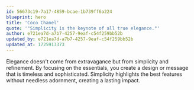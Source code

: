 ```yaml
---
id: 56673c19-7a17-4859-bcae-1b739ff6a224
blueprint: hero
title: 'Coco Chanel'
quote: '"Simplicity is the keynote of all true elegance."'
author: e721ea7d-a7b7-4257-9eaf-c54f259bb52b
updated_by: e721ea7d-a7b7-4257-9eaf-c54f259bb52b
updated_at: 1725913373
---
```

Elegance doesn't come from extravagance but from simplicity and refinement. By focusing on the essentials, you create a design or message that is timeless and sophisticated. Simplicity highlights the best features without needless adornment, creating a lasting impact.